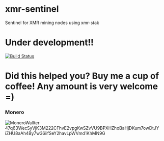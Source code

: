 # xmr-sentinel
Sentinel for XMR mining nodes using xmr-stak

# Under development!!

[![Build Status](https://travis-ci.org/XMR-Sentinel/xmr-sentinel.svg?branch=master)](https://travis-ci.org/XMR-Sentinel/xmr-sentinel)



# Did this helped you? Buy me a cup of coffee! Any amount is very welcome =)
### Monero
![MoneroWallter](http://i.imgur.com/QBh72O9.png)
47q63WecSyVjK3M222CFhvE2vpgKwSZvVU9BPXHZhoBaHjDKum7owDtJYiZHU8aAh4By7w36iifSeY2havLpWVmd1KhMN9G
